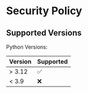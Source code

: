 # Security Policy

## Supported Versions

Python Versions:

| Version | Supported          |
| ------- | ------------------ |
| > 3.12   | :white_check_mark: |
| < 3.9   | :x:                |
